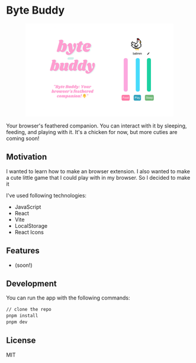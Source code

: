 # Byte Buddy
<p align="center">
  <img width="400" src="unnamed.png" />
</p>


Your browser's feathered companion. You can interact with it by sleeping, feeding, and playing with it. It's a chicken for now, but more cuties are coming soon!


## Motivation

I wanted to learn how to make an browser extension. I also wanted to make a cute little game that I could play with in my browser. So I decided to make it

I've used following technologies:

- JavaScript
- React
- Vite 
- LocalStorage
- React Icons

## Features

- (soon!)


## Development

You can run the app with the following commands:
```bash
// clone the repo
pnpm install
pnpm dev
```

## License

MIT